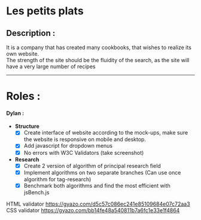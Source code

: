 # Les petits plats

## Description :

It is a company that has created many cookbooks, that wishes to realize its own website.<br>
The strength of the site should be the fluidity of the search, as the site will have a very large number of recipes

---


# Roles :


#### Dylan : 
- __Structure__
    - [x] Create interface of website according to the mock-ups, make sure the website is responsive on mobile and desktop.
    - [x] Add javascript for dropdown menus
    - [x] No errors with W3C Validators (take screenshot)

- __Research__
    - [x] Create 2 version of algorithm of principal research field
    - [x] Implement algorithms on two separate branches (Can use once algorithm for tag-research)
    - [x] Benchmark both algorithms and find the most efficient with jsBench.js

HTML validator https://gyazo.com/d5c57c086ec241e85109684e07c72aa3
CSS validator https://gyazo.com/bb14fe48a540811b7a6fc1e33e1f4864